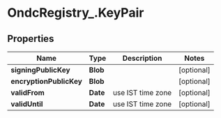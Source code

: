 # OndcRegistry_.KeyPair

## Properties
Name | Type | Description | Notes
------------ | ------------- | ------------- | -------------
**signingPublicKey** | **Blob** |  | [optional] 
**encryptionPublicKey** | **Blob** |  | [optional] 
**validFrom** | **Date** | use IST time zone | [optional] 
**validUntil** | **Date** | use IST time zone | [optional] 
